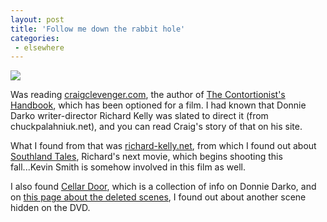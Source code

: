 ```yaml
---
layout: post
title: 'Follow me down the rabbit hole'
categories:
 - elsewhere
---
```


<a href="http://www.southlandtales.com/index.html"><img src="http://danielsjourney.com/blog/files/2004/08/southland_tales.jpg" /></a>




Was reading <a href="http://www.craigclevenger.com/">craigclevenger.com</a>, the author of <a href="http://www.amazon.com/exec/obidos/tg/detail/-/1931561486/ref=wl_it_dp/102-9126044-0387335?%5Fencoding=UTF8&coliid=I2J0EQMQGIYXJW&v=glance&colid=1IE1ZRAEO5E1F">The Contortionist's Handbook</a>, which has been optioned for a film. I had known that Donnie Darko writer-director Richard Kelly was slated to direct it (from chuckpalahniuk.net), and you can read Craig's story of that on his site.




What I found from that was <a href="http://www.richard-kelly.net/">richard-kelly.net</a>, from which I found out about <a href="http://www.southlandtales.com/index.html">Southland Tales</a>, Richard's next movie, which begins shooting this fall...Kevin Smith is somehow involved in this film as well.



I also found <a href="http://www.ruinedeye.com/cd/index.htm">Cellar Door</a>, which is a collection of info on Donnie Darko, and on <a href="http://www.ruinedeye.com/cd/dscenes/dsee4.htm">this page about the deleted scenes</a>, I found out about another scene hidden on the DVD.